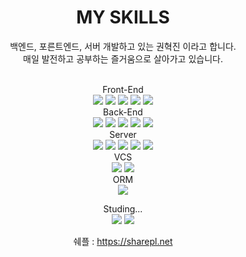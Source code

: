 <div align="center">
  <h1>MY SKILLS</h1>
  <span> 백엔드, 포른트엔드, 서버 개발하고 있는 권혁진 이라고 합니다. <br>
  매일 발전하고 공부하는 즐거움으로 살아가고 있습니다.</span><br><br>
  <p>
  Front-End<br>
  <img src="https://img.shields.io/badge/HTML5-E34F26?style=for-the-badge&logo=HTML5&logoColor=white"/>
  <img src="https://img.shields.io/badge/CSS3-1572B6?style=for-the-badge&logo=CSS3&logoColor=white"/>
  <img src="https://img.shields.io/badge/JavaScript-F7DF1E?style=for-the-badge&logo=JavaScript&logoColor=white"/>
  <img src="https://img.shields.io/badge/jquery-F7DF1E?style=for-the-badge&logo=jquery&logoColor=white"/>
  <img src="https://img.shields.io/badge/eslint-4B32C3?style=for-the-badge&logo=eslint&logoColor=white"/>
  <br>
  Back-End<br>
  <img src="https://img.shields.io/badge/Node.js-339933?style=for-the-badge&logo=Node.js&logoColor=white"/>
  <img src="https://img.shields.io/badge/express-339933?style=for-the-badge&logo=express&logoColor=white"/>
  <img src="https://img.shields.io/badge/npm-CB3837?style=for-the-badge&logo=npm&logoColor=white"/>

  <img src="https://img.shields.io/badge/PHP-777BB4?style=for-the-badge&logo=PHP&logoColor=white"/>
  <img src="https://img.shields.io/badge/MySQL-4479A1?style=for-the-badge&logo=MySQL&logoColor=white"/>
  
  <br>
  Server<br>
  <img src="https://img.shields.io/badge/Amazon AWS-232F3E?style=for-the-badge&logo=Amazon%20AWS&logoColor=white"/>
  <img src="https://img.shields.io/badge/ubuntu-E95420?style=for-the-badge&logo=ubuntu&logoColor=white">
  <img src="https://img.shields.io/badge/nginx-009639?style=for-the-badge&logo=nginx&logoColor=white">
  <img src="https://img.shields.io/badge/apache-D22128?style=for-the-badge&logo=apache&logoColor=white">
  <img src="https://img.shields.io/badge/PM2-2B037A?style=for-the-badge&logo=PM2&logoColor=white"/>
  <br>
  VCS<br>
  <img src="https://img.shields.io/badge/git-F05032?style=for-the-badge&logo=git&logoColor=white">
  <img src="https://img.shields.io/badge/svn-FFB13B?style=for-the-badge&logo=svn&logoColor=white">
  <br>
  ORM<br>
  <img src="https://img.shields.io/badge/sequelize-FFB13B?style=for-the-badge&logo=sequelize&logoColor=white"><br>

  Studing...<br>
  <img src="https://img.shields.io/badge/vue-4FC08D?style=for-the-badge&logo=vue&logoColor=white"> <img src="https://img.shields.io/badge/vuex-4FC08D?style=for-the-badge&logo=vuex&logoColor=white"><br>
  
  쉐플 : https://sharepl.net
  
  </p>
</div>
